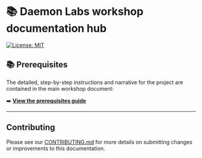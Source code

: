 # 📚 Daemon Labs workshop documentation hub

[![License: MIT](https://img.shields.io/badge/License-MIT-yellow.svg)](LICENSE.md)

## 📚 Prerequisites

The detailed, step-by-step instructions and narrative for the project are contained in the main workshop document:

➡️ **[View the prerequisites guide](./PREREQUISITES.md)**

---

## Contributing

Please see our [CONTRIBUTING.md](./CONTRIBUTING.md) for more details on submitting changes or improvements to this documentation.
